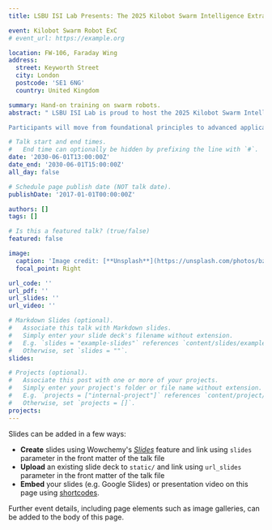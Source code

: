```yaml
---
title: LSBU ISI Lab Presents: The 2025 Kilobot Swarm Intelligence Extra-Curricular Activity

event: Kilobot Swarm Robot ExC
# event_url: https://example.org

location: FW-106, Faraday Wing
address:
  street: Keyworth Street
  city: London
  postcode: 'SE1 6NG'
  country: United Kingdom

summary: Hand-on training on swarm robots.
abstract: " LSBU ISI Lab is proud to host the 2025 Kilobot Swarm Intelligence Workshop. This two-day event is designed for undergraduate (BSc) and postgraduate (MSc) students to gain hands-on experience with decentralized, collective artificial intelligence.

Participants will move from foundational principles to advanced applications, exploring how complex, emergent group behaviors can arise from simple, locally-executed rules. The forum will feature a series of technical workshops culminating in a dynamic swarm robotics challenge, providing a unique opportunity to program, test, and deploy algorithms on a large-scale Kilobot collective."

# Talk start and end times.
#   End time can optionally be hidden by prefixing the line with `#`.
date: '2030-06-01T13:00:00Z'
date_end: '2030-06-01T15:00:00Z'
all_day: false

# Schedule page publish date (NOT talk date).
publishDate: '2017-01-01T00:00:00Z'

authors: []
tags: []

# Is this a featured talk? (true/false)
featured: false

image:
  caption: 'Image credit: [**Unsplash**](https://unsplash.com/photos/bzdhc5b3Bxs)'
  focal_point: Right

url_code: ''
url_pdf: ''
url_slides: ''
url_video: ''

# Markdown Slides (optional).
#   Associate this talk with Markdown slides.
#   Simply enter your slide deck's filename without extension.
#   E.g. `slides = "example-slides"` references `content/slides/example-slides.md`.
#   Otherwise, set `slides = ""`.
slides:

# Projects (optional).
#   Associate this post with one or more of your projects.
#   Simply enter your project's folder or file name without extension.
#   E.g. `projects = ["internal-project"]` references `content/project/deep-learning/index.md`.
#   Otherwise, set `projects = []`.
projects:
---
```


Slides can be added in a few ways:

- **Create** slides using Wowchemy's [_Slides_](https://docs.hugoblox.com/managing-content/#create-slides) feature and link using `slides` parameter in the front matter of the talk file
- **Upload** an existing slide deck to `static/` and link using `url_slides` parameter in the front matter of the talk file
- **Embed** your slides (e.g. Google Slides) or presentation video on this page using [shortcodes](https://docs.hugoblox.com/writing-markdown-latex/).

Further event details, including page elements such as image galleries, can be added to the body of this page.
